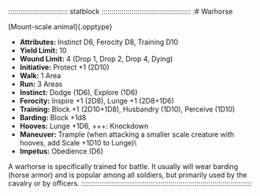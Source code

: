 :::::::::::::::::::::::::::::: statblock :::::::::::::::::::::::::::::::::::::::::::::
:# Warhorse

[Mount-scale animal]{.opptype}

- **Attributes:** Instinct D6, Ferocity D8, Training D10
- **Yield Limit:** 10
- **Wound Limit:** 4 (Drop 1, Drop 2, Drop 4, Dying)
- **Initiative:** Protect +1 (2D10)
- **Walk:** 1 Area
- **Run:** 3 Areas
- **Instinct:** Dodge (1D6), Explore (1D6)
- **Ferocity:** Inspire +1 (2D8), Lunge +1 (2D8+1D6)
- **Training:** Block +1 (2D10+1D8), Husbandry (1D10), Perceive (1D10)
- **Barding:** Block +1d8
- **Hooves:** Lunge +1D6, +++: Knockdown
- **Maneuver:** Trample (when attacking a smaller scale creature with
hooves, add Scale +1D10 to Lunge)\
- **Impetus:** Obedience (D6)

A warhorse is specifically trained for battle. It usually will wear
barding (horse armor) and is popular among all soldiers, but primarily
used by the cavalry or by officers.
::::::::::::::::::::::::::::::::::::::::::::::::::::::::::::::::::::::::::::::::::::::
